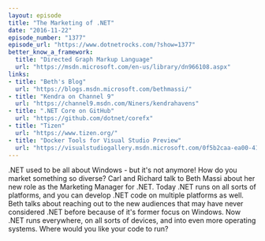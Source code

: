 ```yaml
---
layout: episode
title: "The Marketing of .NET"
date: "2016-11-22"
episode_number: "1377"
episode_url: "https://www.dotnetrocks.com/?show=1377"
better_know_a_framework:
  title: "Directed Graph Markup Language"
  url: "https://msdn.microsoft.com/en-us/library/dn966108.aspx"
links:
- title: "Beth's Blog"
  url: "https://blogs.msdn.microsoft.com/bethmassi/"
- title: "Kendra on Channel 9"
  url: "https://channel9.msdn.com/Niners/kendrahavens"
- title: ".NET Core on GitHub"
  url: "https://github.com/dotnet/corefx"
- title: "Tizen"
  url: "https://www.tizen.org/"
- title: "Docker Tools for Visual Studio Preview"
  url: "https://visualstudiogallery.msdn.microsoft.com/0f5b2caa-ea00-41c8-b8a2-058c7da0b3e4"
---
```


.NET used to be all about Windows - but it's not anymore! How do you market something so diverse? Carl and Richard talk to Beth Massi about her new role as the Marketing Manager for .NET. Today .NET runs on all sorts of platforms, and you can develop .NET code on multiple platforms as well. Beth talks about reaching out to the new audiences that may have never considered .NET before because of it's former focus on Windows. Now .NET runs everywhere, on all sorts of devices, and into even more operating systems. Where would you like your code to run?
